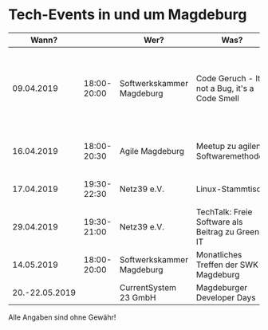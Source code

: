 # Tech-Events in und um Magdeburg

| Wann?    | | Wer?                      | Was?                                           | Wo?                          |                                                                                     |
|------------|---|---------------------------|------------------------------------------------|------------------------------|-------------------------------------------------------------------------------------|
| 09.04.2019 | 18:00-20:00 | Softwerkskammer Magdeburg | Code Geruch - It's not a Bug, it's a Code Smell | SelectLine Software GmbH, Otto-von-Guericke-Straße 67, 39104 Magdeburg | [Meetup.com](https://www.meetup.com/Softwerkskammer-Magdeburg/events/rktnpqyzgbmb/) |
| 16.04.2019 | 18:00-20:30 | Agile Magdeburg | Meetup zu agilen Softwaremethoden | regiocom, Marienstraße 4, 39112 Magdeburg | [Meetup.com](https://www.meetup.com/de-DE/Agile-Magdeburg/events/259893645/) |
| 17.04.2019 | 19:30-22:30 | Netz39 e.V. | Linux-Stammtisch | Leibnizstr. 32, 39104 Magdeburg | [Netz39 e.V.](http://www.netz39.de/events/event/linux-stammtisch/) |
| 29.04.2019 | 19:30-21:00 | Netz39 e.V. | TechTalk: Freie Software als Beitrag zu Green IT | Leibnizstr. 32, 39104 Magdeburg | [Netz39 e.V.](http://www.netz39.de/events/event/techtalk-freie-software-als-beitrag-zu-green-it/) |
| 14.05.2019 | 18:00-20:00 | Softwerkskammer Magdeburg | Monatliches Treffen der SWK Magdeburg | tba | [Meetup.com](https://www.meetup.com/Softwerkskammer-Magdeburg/events/rktnpqyzhbsb/ ) |
| 20.-22.05.2019 | | CurrentSystem 23 GmbH | Magdeburger Developer Days | AMO Kulturhaus | [md-devdays.de](https://www.md-devdays.de) |

Alle Angaben sind ohne Gewähr!
